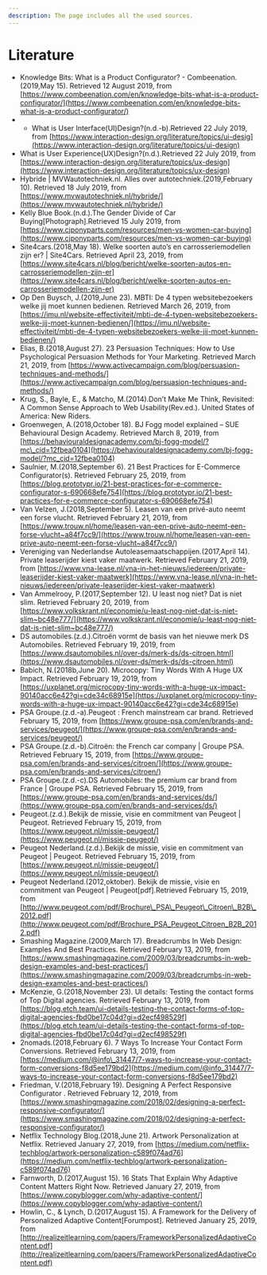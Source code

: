 ```yaml
---
description: The page includes all the used sources.
---
```


# Literature

* Knowledge Bits: What is a Product Configurator? - Combeenation.\(2019,May 15\). Retrieved 12 August 2019, from [https://www.combeenation.com/en/knowledge-bits-what-is-a-product-configurator/](https://www.combeenation.com/en/knowledge-bits-what-is-a-product-configurator/)
* * What is User Interface\(UI\)Design?\(n.d.-b\).Retrieved 22 July 2019, from [https://www.interaction-design.org/literature/topics/ui-desig](https://www.interaction-design.org/literature/topics/ui-design) 
* What is User Experience\(UX\)Design?\(n.d.\).Retrieved 22 July 2019, from [https://www.interaction-design.org/literature/topics/ux-design](https://www.interaction-design.org/literature/topics/ux-design) 
* Hybride \| MVWautotechniek.nl. Alles over autotechniek.\(2019,February 10\). Retrieved 18 July 2019, from [https://www.mvwautotechniek.nl/hybride/](https://www.mvwautotechniek.nl/hybride/) 
* Kelly Blue Book.\(n.d.\).The Gender Divide of Car Buying\[Photograph\].Retrieved 15 July 2019, from [https://www.cjponyparts.com/resources/men-vs-women-car-buying](https://www.cjponyparts.com/resources/men-vs-women-car-buying) 
* Site4cars.\(2018,May 18\). Welke soorten auto’s en carrosseriemodellen zijn er? \| Site4Cars. Retrieved April 23, 2019, from [https://www.site4cars.nl/blog/bericht/welke-soorten-autos-en-carrosseriemodellen-zijn-er](https://www.site4cars.nl/blog/bericht/welke-soorten-autos-en-carrosseriemodellen-zijn-er) 
* Op Den Buysch, J.\(2019,June 23\). MBTI: De 4 typen websitebezoekers welke jij moet kunnen bedienen. Retrieved March 26, 2019, from [https://imu.nl/website-effectiviteit/mbti-de-4-typen-websitebezoekers-welke-jij-moet-kunnen-bedienen/](https://imu.nl/website-effectiviteit/mbti-de-4-typen-websitebezoekers-welke-jij-moet-kunnen-bedienen/) 
* Elias, B.\(2018,August 27\). 23 Persuasion Techniques: How to Use Psychological Persuasion Methods for Your Marketing. Retrieved March 21, 2019, from [https://www.activecampaign.com/blog/persuasion-techniques-and-methods/](https://www.activecampaign.com/blog/persuasion-techniques-and-methods/) 
* Krug, S., Bayle, E., & Matcho, M.\(2014\).Don’t Make Me Think, Revisited: A Common Sense Approach to Web Usability\(Rev.ed.\). United States of America: New Riders. 
* Groenwegen, A.\(2018,October 18\). BJ Fogg model explained – SUE Behavioural Design Academy. Retrieved March 8, 2019, from [https://behaviouraldesignacademy.com/bj-fogg-model/?mc\_cid=12fbea0104](https://behaviouraldesignacademy.com/bj-fogg-model/?mc_cid=12fbea0104) 
* Saulnier, M.\(2018,September 6\). 21 Best Practices for E-Commerce Configurator\(s\). Retrieved February 25, 2019, from [https://blog.prototypr.io/21-best-practices-for-e-commerce-configurator-s-690668efe754](https://blog.prototypr.io/21-best-practices-for-e-commerce-configurator-s-690668efe754) 
* Van Velzen, J.\(2018,September 5\). Leasen van een privé-auto neemt een forse vlucht. Retrieved February 21, 2019, from [https://www.trouw.nl/home/leasen-van-een-prive-auto-neemt-een-forse-vlucht~a84f7cc9/](https://www.trouw.nl/home/leasen-van-een-prive-auto-neemt-een-forse-vlucht~a84f7cc9/) 
* Vereniging van Nederlandse Autoleasemaatschappijen.\(2017,April 14\). Private leaserijder kiest vaker maatwerk. Retrieved February 21, 2019, from [https://www.vna-lease.nl/vna-in-het-nieuws/iedereen/private-leaserijder-kiest-vaker-maatwerk](https://www.vna-lease.nl/vna-in-het-nieuws/iedereen/private-leaserijder-kiest-vaker-maatwerk) 
* Van Ammelrooy, P.\(2017,September 12\). U least nog niet? Dat is niet slim. Retrieved February 20, 2019, from [https://www.volkskrant.nl/economie/u-least-nog-niet-dat-is-niet-slim~bc48e777/](https://www.volkskrant.nl/economie/u-least-nog-niet-dat-is-niet-slim~bc48e777/) 
* DS automobiles.\(z.d.\).Citroën vormt de basis van het nieuwe merk DS Automobiles. Retrieved February 19, 2019, from [https://www.dsautomobiles.nl/over-ds/merk-ds/ds-citroen.html](https://www.dsautomobiles.nl/over-ds/merk-ds/ds-citroen.html) 
* Babich, N.\(2018b,June 20\). Microcopy: Tiny Words With A Huge UX Impact. Retrieved February 19, 2019, from [https://uxplanet.org/microcopy-tiny-words-with-a-huge-ux-impact-90140acc6e42?gi=cde34c68915e](https://uxplanet.org/microcopy-tiny-words-with-a-huge-ux-impact-90140acc6e42?gi=cde34c68915e) 
* PSA Groupe.\(z.d.-a\).Peugeot : French mainstream car brand. Retrieved February 15, 2019, from [https://www.groupe-psa.com/en/brands-and-services/peugeot/](https://www.groupe-psa.com/en/brands-and-services/peugeot/) 
* PSA Groupe.\(z.d.-b\).Citroën: the French car company \| Groupe PSA. Retrieved February 15, 2019, from [https://www.groupe-psa.com/en/brands-and-services/citroen/](https://www.groupe-psa.com/en/brands-and-services/citroen/) 
* PSA Groupe.\(z.d.-c\).DS Automobiles: the premium car brand from France \| Groupe PSA. Retrieved February 15, 2019, from [https://www.groupe-psa.com/en/brands-and-services/ds/](https://www.groupe-psa.com/en/brands-and-services/ds/) 
* Peugeot.\(z.d.\).Bekijk de missie, visie en commitment van Peugeot \| Peugeot. Retrieved February 15, 2019, from [https://www.peugeot.nl/missie-peugeot/](https://www.peugeot.nl/missie-peugeot/) 
* Peugeot Nederland.\(z.d.\).Bekijk de missie, visie en commitment van Peugeot \| Peugeot. Retrieved February 15, 2019, from [https://www.peugeot.nl/missie-peugeot/](https://www.peugeot.nl/missie-peugeot/) 
* Peugeot Nederland.\(2012,oktober\). Bekijk de missie, visie en commitment van Peugeot \| Peugeot\[pdf\].Retrieved February 15, 2019, from [http://www.peugeot.com/pdf/Brochure\_PSA\_Peugeot\_Citroen\_B2B\_2012.pdf](http://www.peugeot.com/pdf/Brochure_PSA_Peugeot_Citroen_B2B_2012.pdf) 
* Smashing Magazine.\(2009,March 17\). Breadcrumbs In Web Design: Examples And Best Practices. Retrieved February 13, 2019, from [https://www.smashingmagazine.com/2009/03/breadcrumbs-in-web-design-examples-and-best-practices/](https://www.smashingmagazine.com/2009/03/breadcrumbs-in-web-design-examples-and-best-practices/) 
* McKenzie, G.\(2018,November 23\). UI details: Testing the contact forms of Top Digital agencies. Retrieved February 13, 2019, from [https://blog.etch.team/ui-details-testing-the-contact-forms-of-top-digital-agencies-fbd0be17c04d?gi=d2ecf498529f](https://blog.etch.team/ui-details-testing-the-contact-forms-of-top-digital-agencies-fbd0be17c04d?gi=d2ecf498529f) 
* 2nomads.\(2018,February 6\). 7 Ways To Increase Your Contact Form Conversions. Retrieved February 13, 2019, from [https://medium.com/@info\_31447/7-ways-to-increase-your-contact-form-conversions-f8d5ee179bd2](https://medium.com/@info_31447/7-ways-to-increase-your-contact-form-conversions-f8d5ee179bd2) 
* Friedman, V.\(2018,February 19\). Designing A Perfect Responsive Configurator . Retrieved February 12, 2019, from [https://www.smashingmagazine.com/2018/02/designing-a-perfect-responsive-configurator/](https://www.smashingmagazine.com/2018/02/designing-a-perfect-responsive-configurator/) 
* Netflix Technology Blog.\(2018,June 21\). Artwork Personalization at Netflix. Retrieved January 27, 2019, from [https://medium.com/netflix-techblog/artwork-personalization-c589f074ad76](https://medium.com/netflix-techblog/artwork-personalization-c589f074ad76) 
* Farnworth, D.\(2017,August 15\). 16 Stats That Explain Why Adaptive Content Matters Right Now. Retrieved January 27, 2019, from [https://www.copyblogger.com/why-adaptive-content/](https://www.copyblogger.com/why-adaptive-content/) 
* Howlin, C., & Lynch, D.\(2017,August 15\). A Framework for the Delivery of Personalized Adaptive Content\[Forumpost\]. Retrieved January 25, 2019, from [http://realizeitlearning.com/papers/FrameworkPersonalizedAdaptiveContent.pdf](http://realizeitlearning.com/papers/FrameworkPersonalizedAdaptiveContent.pdf)

